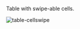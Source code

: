 Table with swipe-able cells. 

![table-cellswipe](https://raw.github.com/j4n0/table-cellswipe/master/pages/table-cellswipe.gif)
